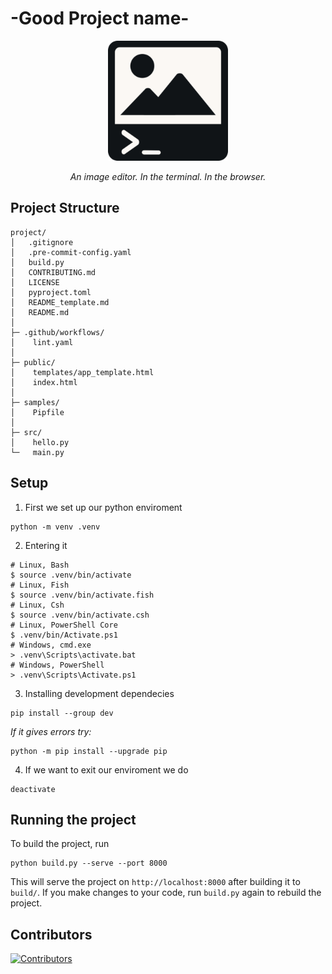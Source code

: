 # -Good Project name-

<p align="center">
    <img src="logo.png" alt="Logo" />
</p>

<p align="center">
    <em>An image editor. In the terminal. In the browser.</em>
</p>

## Project Structure

```text
project/
│   .gitignore
│   .pre-commit-config.yaml
│   build.py
│   CONTRIBUTING.md
│   LICENSE
│   pyproject.toml
│   README_template.md
│   README.md
│
├─ .github/workflows/
│    lint.yaml
│
├─ public/
│    templates/app_template.html
│    index.html
│
├─ samples/
│    Pipfile
│
├─ src/
│    hello.py
└─   main.py
```

## Setup

1. First we set up our python enviroment

```shell
python -m venv .venv
```

2. Entering it

```shell
# Linux, Bash
$ source .venv/bin/activate
# Linux, Fish
$ source .venv/bin/activate.fish
# Linux, Csh
$ source .venv/bin/activate.csh
# Linux, PowerShell Core
$ .venv/bin/Activate.ps1
# Windows, cmd.exe
> .venv\Scripts\activate.bat
# Windows, PowerShell
> .venv\Scripts\Activate.ps1
```

3. Installing development dependecies

```shell
pip install --group dev
```

_If it gives errors try:_

```shell
python -m pip install --upgrade pip  
```

4. If we want to exit our enviroment we do

```shell
deactivate
```

## Running the project

To build the project, run

```shell
python build.py --serve --port 8000
```

This will serve the project on `http://localhost:8000` after building it to `build/`. If you make changes to your code, run `build.py` again to rebuild the project.

## Contributors

[![Contributors](https://contrib.rocks/image?repo=Miras3210/codejam-laudatory-larkspurs)](https://github.com/Miras3210/codejam-laudatory-larkspurs/graphs/contributors)
